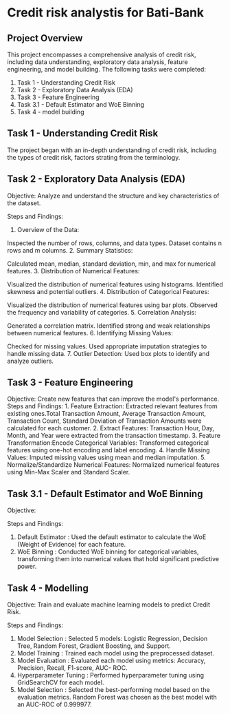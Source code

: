 ﻿<h1>Credit risk analystis for Bati-Bank</h1>

<h2>Project Overview</h2>
<p>This project encompasses a comprehensive analysis of credit risk, including data understanding, exploratory data analysis, feature engineering, and model building. The following tasks were completed:

1. Task 1 - Understanding Credit Risk
2. Task 2 - Exploratory Data Analysis (EDA)
3. Task 3 - Feature Engineering
4. Task 3.1 - Default Estimator and WoE Binning
5. Task 4 - model building</p>

<h2>Task 1 - Understanding Credit Risk</h2>

<p>The project began with an in-depth understanding of credit risk, including the types of credit risk, factors strating from the terminology. </p>

<h2>Task 2 - Exploratory Data Analysis (EDA)</h2>

Objective: Analyze and understand the structure and key characteristics of the dataset.

Steps and Findings:

1. Overview of the Data:

Inspected the number of rows, columns, and data types.
Dataset contains n rows and m columns.
2. Summary Statistics:

Calculated mean, median, standard deviation, min, and max for numerical features.
3. Distribution of Numerical Features:

Visualized the distribution of numerical features using histograms.
Identified skewness and potential outliers.
4. Distribution of Categorical Features:

Visualized the distribution of numerical features using bar plots.
Observed the frequency and variability of categories.
5. Correlation Analysis:

Generated a correlation matrix.
Identified strong and weak relationships between numerical features.
6. Identifying Missing Values:

Checked for missing values.
Used appropriate imputation strategies to handle missing data.
7. Outlier Detection:
Used box plots to identify and analyze outliers.

<h2>Task 3 - Feature Engineering</h2>
Objective: Create new features that can improve the model's performance.
Steps and Findings:
1. Feature Extraction:
Extracted relevant features from existing ones.Total Transaction Amount, Average Transaction Amount, Transaction Count, Standard Deviation of Transaction Amounts were calculated for each customer.
2. Extract Features:
Transaction Hour, Day, Month, and Year were extracted from the transaction timestamp.
3. Feature Transformation:Encode Categorical Variables:
Transformed categorical features using one-hot encoding and label encoding.
4. Handle Missing Values:
Imputed missing values using mean and median imputation.
5. Normalize/Standardize Numerical Features:
Normalized numerical features using Min-Max Scaler and Standard Scaler.

<h2>Task 3.1 - Default Estimator and WoE Binning</h2>
Objective: 

Steps and Findings:
1. Default Estimator :
Used the default estimator to calculate the WoE (Weight of Evidence) for each feature.
2. WoE Binning :
Conducted WoE binning for categorical variables, transforming them into numerical values that hold significant predictive power.

<h2>Task 4 - Modelling</h2>
Objective: Train and evaluate machine learning models to predict Credit Risk.

Steps and Findings:
1. Model Selection :
Selected 5 models: Logistic Regression, Decision Tree, Random Forest, Gradient Boosting, and Support.
2. Model Training :
Trained each model using the preprocessed dataset.
3. Model Evaluation :
Evaluated each model using metrics: Accuracy, Precision, Recall, F1-score, AUC-
ROC.
4. Hyperparameter Tuning :
Performed hyperparameter tuning using GridSearchCV for each model.
5. Model Selection :
Selected the best-performing model based on the evaluation metrics.
Random Forest was chosen as the best model with an AUC-ROC of 0.999977.


